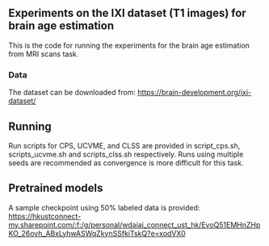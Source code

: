
## Experiments on the IXI dataset (T1 images) for brain age estimation

This is the code for running the experiments for the brain age estimation from MRI scans task. 

### Data

The dataset can be downloaded from: https://brain-development.org/ixi-dataset/


## Running

Run scripts for CPS, UCVME, and CLSS are provided in script_cps.sh, scripts_ucvme.sh and scripts_clss.sh respectively. Runs using multiple seeds are recommended as convergence is more difficult for this task. 


## Pretrained models

A sample checkpoint using 50% labeled data is provided: 
https://hkustconnect-my.sharepoint.com/:f:/g/personal/wdaiaj_connect_ust_hk/EvoQ51EMHnZHpKO_26ovh_ABxLyhwASWqZkynSSfkiTskQ?e=xodVX0 


